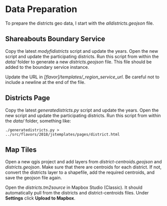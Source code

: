 # Data Preparation

To prepare the districts geo data, I start with the *alldistricts.geojson* file.

## Shareabouts Boundary Service

Copy the latest *modyfidistricts* script and update the years. Open the new
script and update the participating districts. Run this script from within the
*data/* folder to generate a new *districts.geojson* file. This file should be
added to the boundary service instance.

Update the URL in *[flavor]/templates/\_region_service_url*. Be careful not to
include a newline at the end of the file.

## Districts Page

Copy the latest *generatedistricts.py* script and update the years. Open the new
script and update the participating districts. Run this script from within the
*data/* folder, something like:

    ./generatedistricts.py > ../src/flavors/2018/jstemplates/pages/district.html

## Map Tiles

Open a new qgis project and add layers from *district-centroids.geojson* and
*districts.geojson*. Make sure that there are centroids for each district. If
not, convert the districts layer to a shapefile, add the required centroids,
and save the geojson file again.

Open the *districts.tm2source* in Mapbox Studio (Classic). It should
automatically pull from the districts and district-centroids files. Under
**Settings** click **Upload to Mapbox**.
